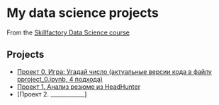 # My data science projects
From the [Skillfactory Data Science course](https://skillfactory.ru/courses/data-science)

## Projects

* [Проект 0. Игра: Угадай число (актуальные версии кода в файлу pproject_0.ipynb, 4 подхода)](https://github.com/Evgky/sf_ds/blob/main/project_0/pproject_0.ipynb)
* [Проект 1. Анализ резюме из HeadHunter](https://github.com/Evgky/sf_ds/blob/main/project_1/Project_1._Анализ%20резюме%20из%20HeadHunter.ipynb)
* [Проект 2. ____________]

